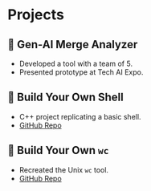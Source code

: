 # Projects

## 🔹 Gen-AI Merge Analyzer
- Developed a tool with a team of 5.  
- Presented prototype at Tech AI Expo.  

## 🔹 Build Your Own Shell
- C++ project replicating a basic shell.  
- [GitHub Repo](https://github.com/LokiGadd/codecrafters-shell-cpp)

## 🔹 Build Your Own `wc`
- Recreated the Unix `wc` tool.  
- [GitHub Repo](https://github.com/LokiGadd/wc)
